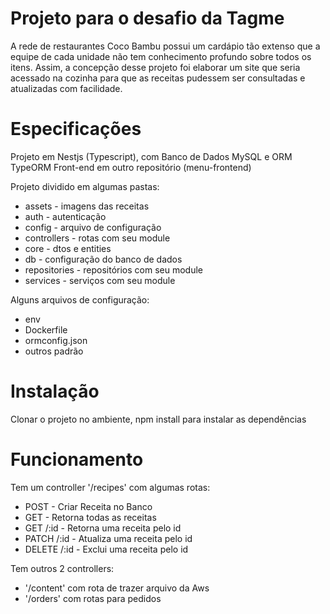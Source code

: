 # Projeto para o desafio da Tagme

A rede de restaurantes Coco Bambu possui um cardápio tão extenso que a equipe de cada unidade não tem conhecimento profundo sobre todos os itens. Assim, a concepção desse projeto foi elaborar um site que seria acessado na cozinha para que as receitas pudessem ser consultadas e atualizadas com facilidade.

# Especificações

Projeto em Nestjs (Typescript), com Banco de Dados MySQL e ORM TypeORM
Front-end em outro repositório (menu-frontend)

Projeto dividido em algumas pastas:
  - assets - imagens das receitas
  - auth - autenticação
  - config - arquivo de configuração
  - controllers - rotas com seu module
  - core - dtos e entities
  - db - configuração do banco de dados
  - repositories - repositórios com seu module
  - services - serviços com seu module

Alguns arquivos de configuração:
  - env
  - Dockerfile
  - ormconfig.json
  - outros padrão

# Instalação

Clonar o projeto no ambiente, npm install para instalar as dependências

# Funcionamento

Tem um controller '/recipes' com algumas rotas:
  - POST - Criar Receita no Banco
  - GET - Retorna todas as receitas
  - GET /:id - Retorna uma receita pelo id
  - PATCH /:id - Atualiza uma receita pelo id
  - DELETE /:id - Exclui uma receita pelo id

Tem outros 2 controllers:
  - '/content' com rota de trazer arquivo da Aws
  - '/orders' com rotas para pedidos

